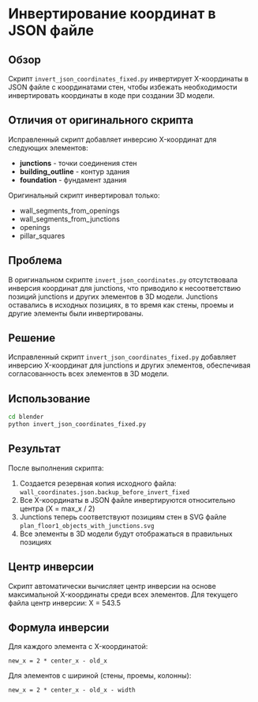 # Инвертирование координат в JSON файле

## Обзор

Скрипт `invert_json_coordinates_fixed.py` инвертирует X-координаты в JSON файле с координатами стен, чтобы избежать необходимости инвертировать координаты в коде при создании 3D модели.

## Отличия от оригинального скрипта

Исправленный скрипт добавляет инверсию X-координат для следующих элементов:
- **junctions** - точки соединения стен
- **building_outline** - контур здания
- **foundation** - фундамент здания

Оригинальный скрипт инвертировал только:
- wall_segments_from_openings
- wall_segments_from_junctions
- openings
- pillar_squares

## Проблема

В оригинальном скрипте `invert_json_coordinates.py` отсутствовала инверсия координат для junctions, что приводило к несоответствию позиций junctions и других элементов в 3D модели. Junctions оставались в исходных позициях, в то время как стены, проемы и другие элементы были инвертированы.

## Решение

Исправленный скрипт `invert_json_coordinates_fixed.py` добавляет инверсию X-координат для junctions и других элементов, обеспечивая согласованность всех элементов в 3D модели.

## Использование

```bash
cd blender
python invert_json_coordinates_fixed.py
```

## Результат

После выполнения скрипта:
1. Создается резервная копия исходного файла: `wall_coordinates.json.backup_before_invert_fixed`
2. Все X-координаты в JSON файле инвертируются относительно центра (X = max_x / 2)
3. Junctions теперь соответствуют позициям стен в SVG файле `plan_floor1_objects_with_junctions.svg`
4. Все элементы в 3D модели будут отображаться в правильных позициях

## Центр инверсии

Скрипт автоматически вычисляет центр инверсии на основе максимальной X-координаты среди всех элементов. Для текущего файла центр инверсии: X = 543.5

## Формула инверсии

Для каждого элемента с X-координатой:
```
new_x = 2 * center_x - old_x
```

Для элементов с шириной (стены, проемы, колонны):
```
new_x = 2 * center_x - old_x - width